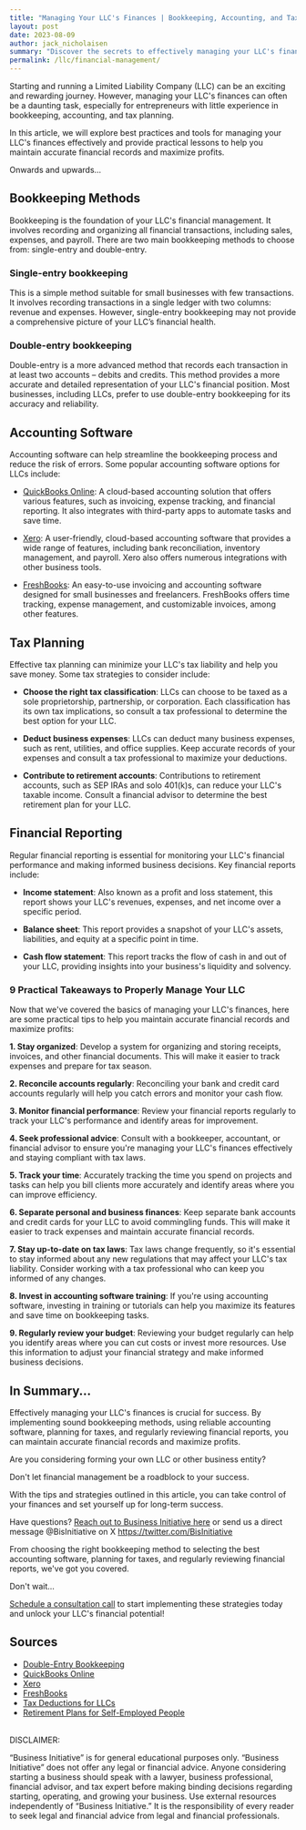 ```yaml
---
title: "Managing Your LLC's Finances | Bookkeeping, Accounting, and Tax Strategies"
layout: post
date: 2023-08-09
author: jack_nicholaisen
summary: "Discover the secrets to effectively managing your LLC's finances with our comprehensive guide covering bookkeeping methods, accounting software, tax planning, and financial reporting. Learn practical tips to maintain accurate records and maximize profits, and become a financial whiz in no time! Don't miss this opportunity - read on to unlock your LLC's financial potential!"
permalink: /llc/financial-management/
---
```


Starting and running a Limited Liability Company (LLC) can be an exciting and rewarding journey. However, managing your LLC's finances can often be a daunting task, especially for entrepreneurs with little experience in bookkeeping, accounting, and tax planning. 

In this article, we will explore best practices and tools for managing your LLC's finances effectively and provide practical lessons to help you maintain accurate financial records and maximize profits.

Onwards and upwards...

## Bookkeeping Methods

Bookkeeping is the foundation of your LLC's financial management. It involves recording and organizing all financial transactions, including sales, expenses, and payroll. There are two main bookkeeping methods to choose from: single-entry and double-entry.

### Single-entry bookkeeping

This is a simple method suitable for small businesses with few transactions. It involves recording transactions in a single ledger with two columns: revenue and expenses. However, single-entry bookkeeping may not provide a comprehensive picture of your LLC’s financial health.

### Double-entry bookkeeping

Double-entry is a more advanced method that records each transaction in at least two accounts – debits and credits. This method provides a more accurate and detailed representation of your LLC's financial position. Most businesses, including LLCs, prefer to use double-entry bookkeeping for its accuracy and reliability.

## Accounting Software

Accounting software can help streamline the bookkeeping process and reduce the risk of errors. Some popular accounting software options for LLCs include:

-   [QuickBooks Online](https://quickbooks.intuit.com/online/): A cloud-based accounting solution that offers various features, such as invoicing, expense tracking, and financial reporting. It also integrates with third-party apps to automate tasks and save time.

-   [Xero](https://www.xero.com/): A user-friendly, cloud-based accounting software that provides a wide range of features, including bank reconciliation, inventory management, and payroll. Xero also offers numerous integrations with other business tools.

-   [FreshBooks](https://www.freshbooks.com/): An easy-to-use invoicing and accounting software designed for small businesses and freelancers. FreshBooks offers time tracking, expense management, and customizable invoices, among other features.

## Tax Planning

Effective tax planning can minimize your LLC's tax liability and help you save money. Some tax strategies to consider include:

-   **Choose the right tax classification**: LLCs can choose to be taxed as a sole proprietorship, partnership, or corporation. Each classification has its own tax implications, so consult a tax professional to determine the best option for your LLC.

-   **Deduct business expenses**: LLCs can deduct many business expenses, such as rent, utilities, and office supplies. Keep accurate records of your expenses and consult a tax professional to maximize your deductions.

-   **Contribute to retirement accounts**: Contributions to retirement accounts, such as SEP IRAs and solo 401(k)s, can reduce your LLC's taxable income. Consult a financial advisor to determine the best retirement plan for your LLC.

## Financial Reporting

Regular financial reporting is essential for monitoring your LLC's financial performance and making informed business decisions. Key financial reports include:

-   **Income statement**: Also known as a profit and loss statement, this report shows your LLC's revenues, expenses, and net income over a specific period.

-   **Balance sheet**: This report provides a snapshot of your LLC's assets, liabilities, and equity at a specific point in time.

-   **Cash flow statement**: This report tracks the flow of cash in and out of your LLC, providing insights into your business's liquidity and solvency.

### 9 Practical Takeaways to Properly Manage Your LLC

Now that we've covered the basics of managing your LLC's finances, here are some practical tips to help you maintain accurate financial records and maximize profits:

**1.  Stay organized**: Develop a system for organizing and storing receipts, invoices, and other financial documents. This will make it easier to track expenses and prepare for tax season.

**2.  Reconcile accounts regularly**: Reconciling your bank and credit card accounts regularly will help you catch errors and monitor your cash flow.

**3.  Monitor financial performance**: Review your financial reports regularly to track your LLC's performance and identify areas for improvement.

**4.  Seek professional advice**: Consult with a bookkeeper, accountant, or financial advisor to ensure you're managing your LLC's finances effectively and staying compliant with tax laws.

**5.  Track your time**: Accurately tracking the time you spend on projects and tasks can help you bill clients more accurately and identify areas where you can improve efficiency.

**6.  Separate personal and business finances**: Keep separate bank accounts and credit cards for your LLC to avoid commingling funds. This will make it easier to track expenses and maintain accurate financial records.

**7.  Stay up-to-date on tax laws**: Tax laws change frequently, so it's essential to stay informed about any new regulations that may affect your LLC's tax liability. Consider working with a tax professional who can keep you informed of any changes.

**8.  Invest in accounting software training**: If you're using accounting software, investing in training or tutorials can help you maximize its features and save time on bookkeeping tasks.

**9.  Regularly review your budget**: Reviewing your budget regularly can help you identify areas where you can cut costs or invest more resources. Use this information to adjust your financial strategy and make informed business decisions.

## In Summary...

Effectively managing your LLC's finances is crucial for success. By implementing sound bookkeeping methods, using reliable accounting software, planning for taxes, and regularly reviewing financial reports, you can maintain accurate financial records and maximize profits. 

Are you considering forming your own LLC or other business entity?

Don't let financial management be a roadblock to your success.

With the tips and strategies outlined in this article, you can take control of your finances and set yourself up for long-term success.

Have questions? [Reach out to Business Initiative here](https://www.businessinitiative.org/contact/) or send us a direct message @BisInitiative on X <https://twitter.com/BisInitiative>

From choosing the right bookkeeping method to selecting the best accounting software, planning for taxes, and regularly reviewing financial reports, we've got you covered.

Don't wait...

[Schedule a consultation call](https://calendly.com/businessinitiative/30-minute-consultation-call) to start implementing these strategies today and unlock your LLC's financial potential!

<script async data-uid="0625212ce2" src="<https://adept-hustler-4565.ck.page/0625212ce2/index.js>"></script>

## Sources

-   [Double-Entry Bookkeeping](https://www.accountingcoach.com/double-entry-accounting/explanation)
-   [QuickBooks Online](https://quickbooks.intuit.com/online/)
-   [Xero](https://www.xero.com/)
-   [FreshBooks](https://www.freshbooks.com/)
-   [Tax Deductions for LLCs](https://www.irs.gov/businesses/small-businesses-self-employed/deducting-business-expenses)
-   [Retirement Plans for Self-Employed People](https://www.irs.gov/retirement-plans/retirement-plans-for-self-employed-people)

<br> DISCLAIMER:

“Business Initiative” is for general educational purposes only. “Business Initiative” does not offer any legal or financial advice. Anyone considering starting a business should speak with a lawyer, business professional, financial advisor, and tax expert before making binding decisions regarding starting, operating, and growing your business. Use external resources independently of “Business Initiative.” It is the responsibility of every reader to seek legal and financial advice from legal and financial professionals.
